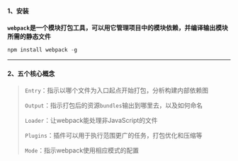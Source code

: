 #### 1、安装

**`webpack`是一个模块打包工具，可以用它管理项目中的模块依赖，并编译输出模块所需的静态文件**

```js
npm install webpack -g
```

------

#### 2、五个核心概念

> `Entry`：指示以哪个文件为入口起点开始打包，分析构建内部依赖图
>
> `Output`：指示打包后的资源`bundles`输出到哪里去，以及如何命名
>
> `Loader`：让webpack能处理非JavaScript的文件
>
> `Plugins`：插件可以用于执行范围更广的任务，打包优化和压缩等
>
> `Mode`：指示webpack使用相应模式的配置

